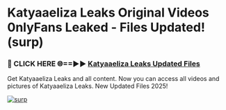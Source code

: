 # Katyaaeliza Leaks Original Videos 0nlyFans Leaked - Files Updated! (surp)

<h3>🔴 CLICK HERE 🌐==►► <a href="https://tinyurl.com/3hn5wdd3" rel="nofollow">Katyaaeliza Leaks Updated Files</a></h3>

Get Katyaaeliza Leaks and all content. Now you can access all videos and pictures of Katyaaeliza Leaks. New Updated Files 2025!

[![surp](https://i.imgur.com/4HnBqBT.gif)](https://tinyurl.com/3hn5wdd3)

